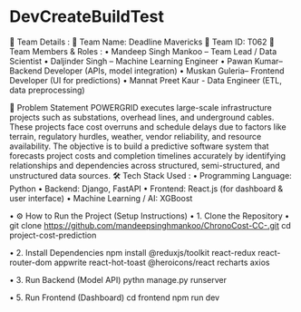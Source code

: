 # DevCreateBuildTest
	Team Details :
	Team Name: Deadline Mavericks
	Team ID: T062
👥 Team Members & Roles :
•	Mandeep Singh Mankoo – Team Lead / Data Scientist
•	Daljinder Singh – Machine Learning Engineer
•	Pawan  Kumar– Backend Developer (APIs, model integration)
•	Muskan Guleria– Frontend Developer (UI for predictions)
•	Mannat Preet Kaur - Data Engineer (ETL, data preprocessing)

📝 Problem Statement
POWERGRID executes large-scale infrastructure projects such as substations, overhead lines, and underground cables. These projects face cost overruns and schedule delays due to factors like terrain, regulatory hurdles, weather, vendor reliability, and resource availability.
The objective is to build a predictive software system that forecasts project costs and completion timelines accurately by identifying relationships and dependencies across structured, semi-structured, and unstructured data sources.
🛠️ Tech Stack Used :
•	Programming Language: Python
•	Backend: Django, FastAPI
•	Frontend: React.js (for dashboard & user interface)
•	Machine Learning / AI:  XGBoost


•	⚙️ How to Run the Project (Setup Instructions)
•	1. Clone the Repository
•	git clone https://github.com/mandeepsinghmankoo/ChronoCost-CC-.git cd project-cost-prediction 

•	2. Install Dependencies
    npm install @reduxjs/toolkit react-redux react-router-dom appwrite react-hot-toast @heroicons/react recharts axios


•	3. Run Backend (Model API)
    pythn manage.py runserver

•	5. Run Frontend (Dashboard)
    cd frontend
    npm run dev
    


